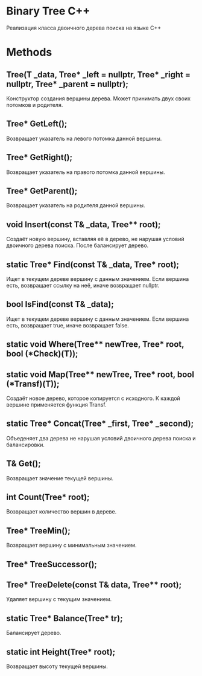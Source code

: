 # Binary Tree C++

Реализация класса двоичного дерева поиска на языке C++

# Methods

## Tree(T _data, Tree* _left = nullptr, Tree* _right = nullptr, Tree* _parent = nullptr);

Конструктор создания верщины дерева.
Может принимать двух своих потомков и родителя.

## Tree* GetLeft();

Возвращает указатель на левого потомка данной вершины.

## Tree* GetRight();

Возвращает указатель на правого потомка данной вершины.

## Tree* GetParent();

Возвращает указатель на родителя данной вершины.

## void Insert(const T& _data, Tree** root);

Создаёт новую вершину, вставляя её в дерево, не нарушая условий двоичного дерева поиска.
После балансирует дерево.

## static Tree* Find(const T& _data, Tree* root);

Ищет в текущем дереве вершину с данным значением.
Если вершина есть, возвращает ссылку на неё, иначе возвращает nullptr.

## bool IsFind(const T& _data);

Ищет в текущем дереве вершину с данным значением.
Если вершина есть, возвращает true, иначе возвращает false.
 
## static void Where(Tree** newTree, Tree* root, bool (*Check)(T));



## static void Map(Tree** newTree, Tree* root, bool (*Transf)(T));

Создаёт новое дерево, которое копируется с исходного.
К каждой вершине применяется функция Transf.

## static Tree* Concat(Tree* _first, Tree* _second);

Объеденяет два дерева не нарушая условий двоичного дерева поиска и балансировки.

## T& Get();

Возвращает значение текущей вершины.

## int Count(Tree* root);

Возвращает количество вершин в дереве.

## Tree* TreeMin();

Возвращает вершину с минимальным значением.

## Tree* TreeSuccessor();



## Tree* TreeDelete(const T& data, Tree** root);

Удаляет вершину с текущим значением.

## static Tree* Balance(Tree* tr);

Балансирует дерево.

## static int Height(Tree* root);

Возвращает высоту текущей вершины.
